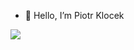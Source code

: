 - 👋 Hello, I’m Piotr Klocek

![](https://raw.githubusercontent.com/Pioter1290/piotrklocek/master/profile-summary-card-output/algolia/most-used-languages.svg)
